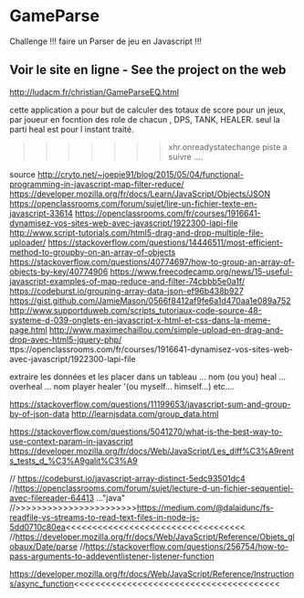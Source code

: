 # GameParse
Challenge !!! faire un Parser de jeu en Javascript !!!

## Voir le site en ligne - See the project on the web
http://ludacm.fr/christian/GameParseEQ.html

cette application a pour but de calculer des totaux de score pour un jeux, par joueur en focntion des role de chacun , DPS, TANK, HEALER.
seul la parti heal est pour l instant traité.
>>>>>>> xhr.onreadystatechange piste a suivre ....


source
 http://cryto.net/~joepie91/blog/2015/05/04/functional-programming-in-javascript-map-filter-reduce/
https://developer.mozilla.org/fr/docs/Learn/JavaScript/Objects/JSON
https://openclassrooms.com/forum/sujet/lire-un-fichier-texte-en-javascript-33614
https://openclassrooms.com/fr/courses/1916641-dynamisez-vos-sites-web-avec-javascript/1922300-lapi-file
http://www.script-tutorials.com/html5-drag-and-drop-multiple-file-uploader/
https://stackoverflow.com/questions/14446511/most-efficient-method-to-groupby-on-an-array-of-objects
https://stackoverflow.com/questions/40774697/how-to-group-an-array-of-objects-by-key/40774906
https://www.freecodecamp.org/news/15-useful-javascript-examples-of-map-reduce-and-filter-74cbbb5e0a1f/
https://codeburst.io/grouping-array-data-json-ef96b438b927
https://gist.github.com/JamieMason/0566f8412af9fe6a1d470aa1e089a752
http://www.supportduweb.com/scripts_tutoriaux-code-source-48-systeme-d-039-onglets-en-javascript-x-html-et-css-dans-la-meme-page.html
http://www.maximechaillou.com/simple-upload-en-drag-and-drop-avec-html5-jquery-php/
ttps://openclassrooms.com/fr/courses/1916641-dynamisez-vos-sites-web-avec-javascript/1922300-lapi-file

 extraire les données et les placer dans un tableau ... nom (ou you) heal ... overheal ... nom player healer '(ou myself... himself...) etc....

https://stackoverflow.com/questions/11199653/javascript-sum-and-group-by-of-json-data
http://learnjsdata.com/group_data.html

https://stackoverflow.com/questions/5041270/what-is-the-best-way-to-use-context-param-in-javascript
https://developer.mozilla.org/fr/docs/Web/JavaScript/Les_diff%C3%A9rents_tests_d_%C3%A9galit%C3%A9

   // https://codeburst.io/javascript-array-distinct-5edc93501dc4
            //https://openclassrooms.com/forum/sujet/lecture-d-un-fichier-sequentiel-avec-filereader-64413 ..."java"
            //>>>>>>>>>>>>>>>>>>>>>>>https://medium.com/@dalaidunc/fs-readfile-vs-streams-to-read-text-files-in-node-js-5dd0710c80ea<<<<<<<<<<<<<<<<<<<<<<<<<<<<<<<<<<
 //https://developer.mozilla.org/fr/docs/Web/JavaScript/Reference/Objets_globaux/Date/parse
     //https://stackoverflow.com/questions/256754/how-to-pass-arguments-to-addeventlistener-listener-function
 
 https://developer.mozilla.org/fr/docs/Web/JavaScript/Reference/Instructions/async_function<<<<<<<<<<<<<<<<<<<<<<<<<<<<<<<<<<<<<<<
